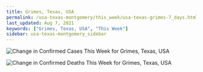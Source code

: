 ```yaml
---
title: Grimes, Texas, USA
permalink: /usa-texas-montgomery/this_week/usa-texas-grimes-7_days.html
last_updated: Aug 7, 2021
keywords: ["Grimes, Texas, USA", "This Week"]
sidebar: usa-texas-montgomery_sidebar
---
```


![Change in Confirmed Cases This Week for Grimes, Texas, USA](/covid_tracker/images/graphs/usa-texas-grimes-delta_confirmed-7_days_graph.png)

![Change in Confirmed Deaths This Week for Grimes, Texas, USA](/covid_tracker/images/graphs/usa-texas-grimes-delta_deaths-7_days_graph.png)
